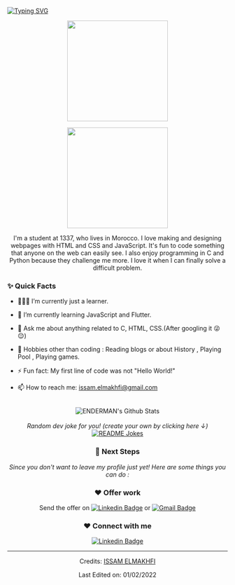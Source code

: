 
[![Typing SVG](https://readme-typing-svg.herokuapp.com?font=Robot-Bold&size=30&color=330033&center=true&vCenter=true&width=900&height=110&lines=Issam+ELMAKHFI;Programmer;Web+Designer;Tech-savvy+person+from+Morocco)](https://git.io/typing-svg)

<p align="center">
  <img src="https://blogger.googleusercontent.com/img/a/AVvXsEhMXgx-VGdLvSTeH0WuPHYvsRVVhCwpcbOJlGx7_5OGATCky1MnJEKLiBplhLKk4bkPftH030ZRSV6qQ-F_Hr316opyNTnIoiQ9V4wn_g07a57kpYKCz3VDZuzd0vGvF0jqCcnun_2LLqhga3JfURcnMqmYC2ocsvdlF8renewy6FAbt7xlRek7ghcJ=s1012" height="230"/>
  </p>

<p align="center">
  <img src="https://miro.medium.com/max/2048/1*OohqW5DGh9CQS4hLY5FXzA.png" height="230"/>
</p>

<div align="center">
I'm a student at 1337, who lives in Morocco. I love making and designing webpages with HTML   and CSS  and  JavaScript.  It's fun to code something that anyone on the web can easily see. I also enjoy programming in C and Python because they challenge me more. I love it when I can finally solve a difficult problem.
 </div>

  
### ✨ Quick Facts

- 👨🏽‍💻 I’m currently just a learner.

- 🌱 I’m currently learning JavaScript and Flutter.
<!--- 🤔 I’m looking for help for my future MERN projects.-->

- 💬 Ask me about anything related to C, HTML, CSS.(After googling it 😜😌)

- 🎿 Hobbies other than coding : Reading blogs or about History , Playing Pool , Playing games.

- ⚡ Fun fact: My first line of code was not "Hello World!"

- 📫 How to reach me: issam.elmakhfi@gmail.com

<div align="center">
</br>
<img align="center" src="https://github-readme-stats.vercel.app/api?username=issamelmakhfi&include_all_commits=true&count_private=true&show_icons=true&line_height=20&title_color=7A7ADB&icon_color=2234AE&text_color=D3D3D3&bg_color=0,000000,130F40" alt="ENDERMAN's Github Stats">

</br>
</br>
<i>Random dev joke for you! (create your own by clicking here ↓)</i><br>
<a href="https://readme-jokes.vercel.app"><img align="center" src="https://readme-jokes.vercel.app/api" alt="README Jokes"></a>


### 👣 Next Steps

_Since you don't want to leave my profile just yet! Here are some things you can do :_

### ❤️ Offer work 
Send the offer on [![Linkedin Badge](https://img.shields.io/badge/-Issam_Elmakhfi-blue?style=flat-square&logo=Linkedin&logoColor=white&link=https://www.linkedin.com/in/issam-elmakhfi-a842871b4/)](https://www.linkedin.com/in/issam-elmakhfi-a842871b4/)
or [![Gmail Badge](https://img.shields.io/badge/-issam.elmakhfi@gmail.com-c14438?style=flat-square&logo=Gmail&logoColor=white&link=mailto:issam.elmakhfi@gmail.com)](mailto:issam.elmakhfi@gmail.com)


### ❤️ Connect with me

[![Linkedin Badge](https://img.shields.io/badge/-Issam_Elmakhfi-blue?style=flat-square&logo=Linkedin&logoColor=white&link=https://www.linkedin.com/in/issam-elmakhfi-a842871b4/)](https://www.linkedin.com/in/issam-elmakhfi-a842871b4/)

<!--
**ENDERMAN/issamelmakhfi** is a ✨ _special_ ✨ repository because its `README.md` (this file) appears on your GitHub profile.
Here are some ideas to get you started:
- 🔭 I’m currently working on ...
- 🌱 I’m currently learning ...
- 👯 I’m looking to collaborate on ...
- 🤔 I’m looking for help with ...
- 💬 Ask me about ...
- 📫 How to reach me: ...
- 😄 Pronouns: ...
- ⚡ Fun fact: ...
-->

-----
Credits: [ISSAM ELMAKHFI](https://github.com/issamelmakhfi)


Last Edited on: 01/02/2022
